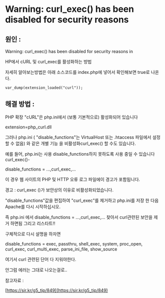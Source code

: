 # Warning: curl_exec() has been disabled for security reasons

## 원인 : 

Warning: curl_exec() has been disabled for security reasons in
 
HP에서 cURL 및 curl_exec를 활성화하는 방법
 
자세히 알아보는방법은 아래 소스코드를 index.php에 넣어서 확인해보면 true로 나온다.

```
var_dump(extension_loaded("curl"));
```


## 해결 방법 : 

PHP 확장 "cURL"은 php.ini에서 (보통 기본적으로) 활성화되어 있습니다 

extension=php_curl.dll

그러나 php.ini ( "disable_functions"는 VirtualHost 또는 .htaccess 파일에서 설정할 수 없음) 와 같은 개별 기능 을 비활성화curl_exec() 할 수도 있습니다.

예를 들어, php.ini는 사용 disable_functions하지 못하도록 사용 중일 수 있습니다 curl_exec()-

disable_functions =  ...,curl_exec,...

이 경우 웹 사이트의 PHP 및 HTTP 오류 로그 파일에이 경고가 포함됩니다.

경고 : curl_exec ()가 보안상의 이유로 비활성화되었습니다.

"disable_functions"값을 편집하여 "curl_exec"를 제거하고 php.ini를 저장 한 다음 Apache를 다시 시작하십시오.
 
즉 php.ini 에서 disable_functions =  ...,curl_exec,… 찾아서 curl관련된 보안을 제거 하면됨 그리고 리스타트!!



구체적으로 다시 설명을 하자면 

disable_functions = exec, passthru, shell_exec, system, proc_open, curl_exec, curl_multi_exec, parse_ini_file, show_source

 

여기서 curl 관련된 단어 다 지워야한다.

안그럼 에러는 그대로 나오는걸로.. 



참고자료 :

[https://sir.kr/g5_tip/849](https://sir.kr/g5_tip/849)